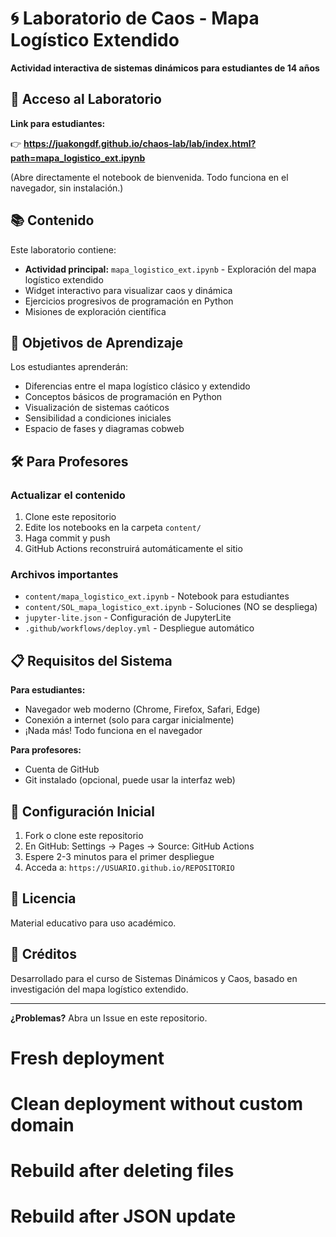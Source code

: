 # 🌀 Laboratorio de Caos - Mapa Logístico Extendido

**Actividad interactiva de sistemas dinámicos para estudiantes de 14 años**

## 🚀 Acceso al Laboratorio

**Link para estudiantes:**

👉 **https://juakongdf.github.io/chaos-lab/lab/index.html?path=mapa_logistico_ext.ipynb**

(Abre directamente el notebook de bienvenida. Todo funciona en el navegador, sin instalación.)

## 📚 Contenido

Este laboratorio contiene:

- **Actividad principal:** `mapa_logistico_ext.ipynb` - Exploración del mapa logístico extendido
- Widget interactivo para visualizar caos y dinámica
- Ejercicios progresivos de programación en Python
- Misiones de exploración científica

## 🎯 Objetivos de Aprendizaje

Los estudiantes aprenderán:
- Diferencias entre el mapa logístico clásico y extendido
- Conceptos básicos de programación en Python
- Visualización de sistemas caóticos
- Sensibilidad a condiciones iniciales
- Espacio de fases y diagramas cobweb

## 🛠️ Para Profesores

### Actualizar el contenido

1. Clone este repositorio
2. Edite los notebooks en la carpeta `content/`
3. Haga commit y push
4. GitHub Actions reconstruirá automáticamente el sitio

### Archivos importantes

- `content/mapa_logistico_ext.ipynb` - Notebook para estudiantes
- `content/SOL_mapa_logistico_ext.ipynb` - Soluciones (NO se despliega)
- `jupyter-lite.json` - Configuración de JupyterLite
- `.github/workflows/deploy.yml` - Despliegue automático

## 📋 Requisitos del Sistema

**Para estudiantes:**
- Navegador web moderno (Chrome, Firefox, Safari, Edge)
- Conexión a internet (solo para cargar inicialmente)
- ¡Nada más! Todo funciona en el navegador

**Para profesores:**
- Cuenta de GitHub
- Git instalado (opcional, puede usar la interfaz web)

## 🔧 Configuración Inicial

1. Fork o clone este repositorio
2. En GitHub: Settings → Pages → Source: GitHub Actions
3. Espere 2-3 minutos para el primer despliegue
4. Acceda a: `https://USUARIO.github.io/REPOSITORIO`

## 📝 Licencia

Material educativo para uso académico.

## 👥 Créditos

Desarrollado para el curso de Sistemas Dinámicos y Caos, basado en investigación del mapa logístico extendido.

---

**¿Problemas?** Abra un Issue en este repositorio.

# Fresh deployment
# Clean deployment without custom domain
# Rebuild after deleting files
# Rebuild after JSON update
